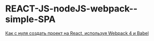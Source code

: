 # REACT-JS-nodeJS-webpack--simple-SPA

<a href="https://medium.com/nuances-of-programming/%D0%BA%D0%B0%D0%BA-%D1%81-%D0%BD%D1%83%D0%BB%D1%8F-%D1%81%D0%BE%D0%B7%D0%B4%D0%B0%D1%82%D1%8C-%D0%BF%D1%80%D0%BE%D0%B5%D0%BA%D1%82-%D0%BD%D0%B0-react-%D0%B8%D1%81%D0%BF%D0%BE%D0%BB%D1%8C%D0%B7%D1%83%D1%8F-webpack-4-%D0%B8-babel-172c256d228">Как с нуля создать проект на React, используя Webpack 4 и Babel</a>
